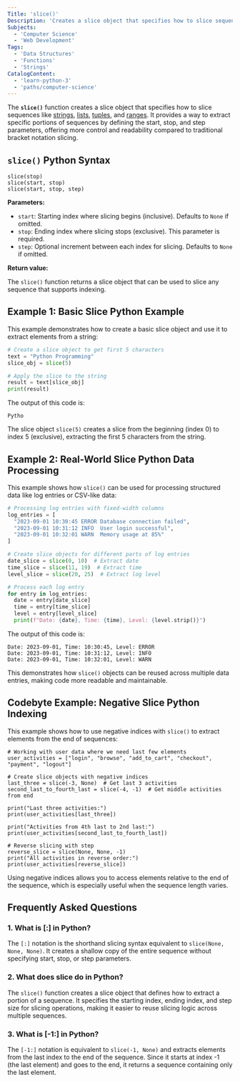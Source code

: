 ```yaml
---
Title: 'slice()'
Description: 'Creates a slice object that specifies how to slice sequences like strings, lists, tuples, and ranges'
Subjects:
  - 'Computer Science'
  - 'Web Development'
Tags:
  - 'Data Structures'
  - 'Functions'
  - 'Strings'
CatalogContent:
  - 'learn-python-3'
  - 'paths/computer-science'
---
```


The **`slice()`** function creates a slice object that specifies how to slice sequences like [strings](https://www.codecademy.com/resources/docs/python/strings), [lists](https://www.codecademy.com/resources/docs/python/lists), [tuples](https://www.codecademy.com/resources/docs/python/tuples), and [ranges](https://www.codecademy.com/resources/docs/python/built-in-functions/range). It provides a way to extract specific portions of sequences by defining the start, stop, and step parameters, offering more control and readability compared to traditional bracket notation slicing.

## `slice()` Python Syntax

```pseudo
slice(stop)
slice(start, stop)
slice(start, stop, step)
```

**Parameters:**

- `start`: Starting index where slicing begins (inclusive). Defaults to `None` if omitted.
- `stop`: Ending index where slicing stops (exclusive). This parameter is required.
- `step`: Optional increment between each index for slicing. Defaults to `None` if omitted.

**Return value:**

The `slice()` function returns a slice object that can be used to slice any sequence that supports indexing.

## Example 1: Basic Slice Python Example

This example demonstrates how to create a basic slice object and use it to extract elements from a string:

```py
# Create a slice object to get first 5 characters
text = "Python Programming"
slice_obj = slice(5)

# Apply the slice to the string
result = text[slice_obj]
print(result)
```

The output of this code is:

```shell
Pytho
```

The slice object `slice(5)` creates a slice from the beginning (index 0) to index 5 (exclusive), extracting the first 5 characters from the string.

## Example 2: Real-World Slice Python Data Processing

This example shows how `slice()` can be used for processing structured data like log entries or CSV-like data:

```py
# Processing log entries with fixed-width columns
log_entries = [
  "2023-09-01 10:30:45 ERROR Database connection failed",
  "2023-09-01 10:31:12 INFO  User login successful",
  "2023-09-01 10:32:01 WARN  Memory usage at 85%"
]

# Create slice objects for different parts of log entries
date_slice = slice(0, 10)  # Extract date
time_slice = slice(11, 19)  # Extract time
level_slice = slice(20, 25)  # Extract log level

# Process each log entry
for entry in log_entries:
  date = entry[date_slice]
  time = entry[time_slice]
  level = entry[level_slice]
  print(f"Date: {date}, Time: {time}, Level: {level.strip()}")
```

The output of this code is:

```shell
Date: 2023-09-01, Time: 10:30:45, Level: ERROR
Date: 2023-09-01, Time: 10:31:12, Level: INFO
Date: 2023-09-01, Time: 10:32:01, Level: WARN
```

This demonstrates how `slice()` objects can be reused across multiple data entries, making code more readable and maintainable.

## Codebyte Example: Negative Slice Python Indexing

This example shows how to use negative indices with `slice()` to extract elements from the end of sequences:

```codebyte/python
# Working with user data where we need last few elements
user_activities = ["login", "browse", "add_to_cart", "checkout", "payment", "logout"]

# Create slice objects with negative indices
last_three = slice(-3, None)  # Get last 3 activities
second_last_to_fourth_last = slice(-4, -1)  # Get middle activities from end

print("Last three activities:")
print(user_activities[last_three])

print("Activities from 4th last to 2nd last:")
print(user_activities[second_last_to_fourth_last])

# Reverse slicing with step
reverse_slice = slice(None, None, -1)
print("All activities in reverse order:")
print(user_activities[reverse_slice])
```

Using negative indices allows you to access elements relative to the end of the sequence, which is especially useful when the sequence length varies.

## Frequently Asked Questions

### 1. What is [:] in Python?

The `[:]` notation is the shorthand slicing syntax equivalent to `slice(None, None, None)`. It creates a shallow copy of the entire sequence without specifying start, stop, or step parameters.

### 2. What does slice do in Python?

The `slice()` function creates a slice object that defines how to extract a portion of a sequence. It specifies the starting index, ending index, and step size for slicing operations, making it easier to reuse slicing logic across multiple sequences.

### 3. What is [-1:] in Python?

The `[-1:]` notation is equivalent to `slice(-1, None)` and extracts elements from the last index to the end of the sequence. Since it starts at index -1 (the last element) and goes to the end, it returns a sequence containing only the last element.
